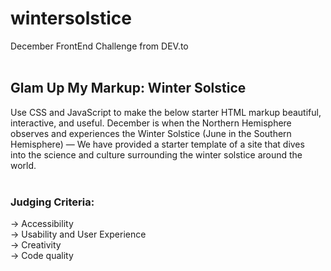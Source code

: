 # wintersolstice
December FrontEnd Challenge from DEV.to<br>
<br>
## Glam Up My Markup: Winter Solstice
Use CSS and JavaScript to make the below starter HTML markup beautiful, interactive, and useful. December is when the Northern Hemisphere<br>
observes and experiences the Winter Solstice (June in the Southern Hemisphere) — We have provided a starter template of a site that dives<br>
into the science and culture surrounding the winter solstice around the world.<br>
<br>
### Judging Criteria:<br>
-> Accessibility<br>
-> Usability and User Experience<br>
-> Creativity<br>
-> Code quality<br>
